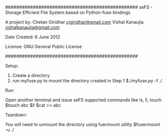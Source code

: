 ################################################
seFS - Storage Efficient File System
based on Python-fuse bindings

A project by: 
Chetan Giridhar cjgiridhar@gmail.com
Vishal Kanaujia vishalkanaujia@gmail.com

Date Created: 6 June 2012

License: GNU General Public License

################################################

Setup:

1. Create a directory 
2. run myfuse.py to mount the directory created in Step 1
$./myfuse.py -f ./<dirpath>

Run:

Open another terminal and issue seFS supported commands like ls, ll, touch
$touch abc
$ll
$cat >> abc

Teardown:

You will need to unmount the directory using fuermount utility
$fusermount -u ./<dirpath>